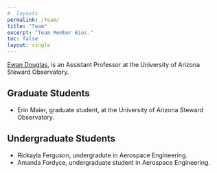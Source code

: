 ```yaml
---
# _layouts
permalink: /Team/
title: "Team"
excerpt: "Team Member Bios."
toc: false
layout: single
---
```


[Ewan Douglas](https://www.as.arizona.edu/people/faculty/ewan-douglas), is an Assistant Professor at the University of Arizona Steward Observatory.

## Graduate Students
- Erin Maier, graduate student, at the University of Arizona Steward Observatory.

## Undergraduate Students

- Rickayla Ferguson, undergradute in Aerospace Engineering.
- Amanda Fordyce, undergraduate student in Aerospace Engineering.
